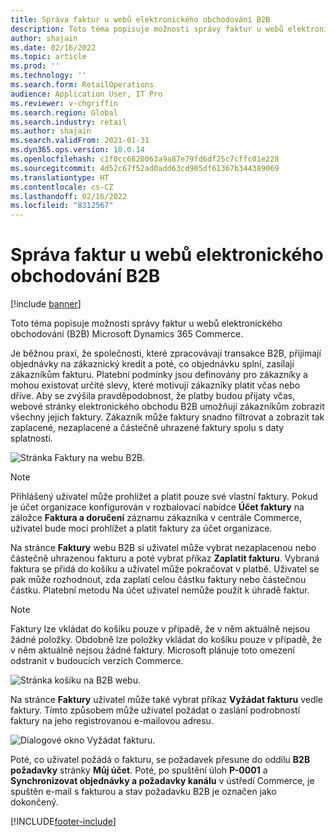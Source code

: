 ```yaml
---
title: Správa faktur u webů elektronického obchodování B2B
description: Toto téma popisuje možnosti správy faktur u webů elektronického obchodování (B2B) Microsoft Dynamics 365 Commerce.
author: shajain
ms.date: 02/16/2022
ms.topic: article
ms.prod: ''
ms.technology: ''
ms.search.form: RetailOperations
audience: Application User, IT Pro
ms.reviewer: v-chgriffin
ms.search.region: Global
ms.search.industry: retail
ms.author: shajain
ms.search.validFrom: 2021-01-31
ms.dyn365.ops.version: 10.0.14
ms.openlocfilehash: c1f0cc6820063a9a87e79fd6df25c7cffc01e228
ms.sourcegitcommit: 4d52c67f52ad0add63cd905df61367b344389069
ms.translationtype: HT
ms.contentlocale: cs-CZ
ms.lasthandoff: 02/16/2022
ms.locfileid: "8312567"
---
```

# <a name="invoice-management-for-b2b-e-commerce-websites"></a>Správa faktur u webů elektronického obchodování B2B

[!include [banner](../../includes/banner.md)]

Toto téma popisuje možnosti správy faktur u webů elektronického obchodování (B2B) Microsoft Dynamics 365 Commerce.

Je běžnou praxí, že společnosti, které zpracovávají transakce B2B, přijímají objednávky na zákaznický kredit a poté, co objednávku splní, zasílají zákazníkům fakturu. Platební podmínky jsou definovány pro zákazníky a mohou existovat určité slevy, které motivují zákazníky platit včas nebo dříve. Aby se zvýšila pravděpodobnost, že platby budou přijaty včas, webové stránky elektronického obchodu B2B umožňují zákazníkům zobrazit všechny jejich faktury. Zákazník může faktury snadno filtrovat a zobrazit tak zaplacené, nezaplacené a částečně uhrazené faktury spolu s daty splatnosti.

![Stránka Faktury na webu B2B.](../media/ViewInvoices.png)

> [!NOTE]
> Přihlášený uživatel může prohlížet a platit pouze své vlastní faktury. Pokud je účet organizace konfigurován v rozbalovací nabídce **Účet faktury** na záložce **Faktura a doručení** záznamu zákazníka v centrále Commerce, uživatel bude moci prohlížet a platit faktury za účet organizace.

Na stránce **Faktury** webu B2B si uživatel může vybrat nezaplacenou nebo částečně uhrazenou fakturu a poté vybrat příkaz **Zaplatit fakturu**. Vybraná faktura se přidá do košíku a uživatel může pokračovat v platbě. Uživatel se pak může rozhodnout, zda zaplatí celou částku faktury nebo částečnou částku. Platební metodu Na účet uživatel nemůže použít k úhradě faktur.

> [!NOTE]
> Faktury lze vkládat do košíku pouze v případě, že v něm aktuálně nejsou žádné položky. Obdobně lze položky vkládat do košíku pouze v případě, že v něm aktuálně nejsou žádné faktury. Microsoft plánuje toto omezení odstranit v budoucích verzích Commerce.

![Stránka košíku na B2B webu.](../media/PayInvoice.png)

Na stránce **Faktury** uživatel může také vybrat příkaz **Vyžádat fakturu** vedle faktury. Tímto způsobem může uživatel požádat o zaslání podrobností faktury na jeho registrovanou e-mailovou adresu.

![Dialogové okno Vyžádat fakturu.](../media/RequestInvoice2.png)

Poté, co uživatel požádá o fakturu, se požadavek přesune do oddílu **B2B požadavky** stránky **Můj účet**. Poté, po spuštění úloh **P-0001** a **Synchronizovat objednávky a požadavky kanálu** v ústředí Commerce, je spuštěn e-mail s fakturou a stav požadavku B2B je označen jako dokončený.

[!INCLUDE[footer-include](../../includes/footer-banner.md)]
